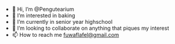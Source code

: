 - 👋 Hi, I’m @Pengutearium
- 👀 I’m interested in baking 
- 🌱 I’m currently in senior year highschool
- 💞️ I’m looking to collaborate on anything that piques my interest 
- 📫 How to reach me fuwaflafel@gmail.com

<!---
Pengutearium/Pengutearium is a ✨ special ✨ repository because its `README.md` (this file) appears on your GitHub profile.
You can click the Preview link to take a look at your changes.
--->
